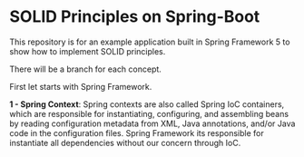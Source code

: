 # SOLID Principles on Spring-Boot
This repository is for an example application built in Spring Framework 5 to show how to implement SOLID principles.

There will be a branch for each concept.

First let starts with Spring Framework.

**1 - Spring Context**:
Spring contexts are also called Spring IoC containers, which are responsible for instantiating, configuring, and assembling beans by reading configuration metadata from XML, Java annotations, and/or Java code in the configuration files.
Spring Framework its responsible for instantiate all dependencies without our concern through IoC.

 
